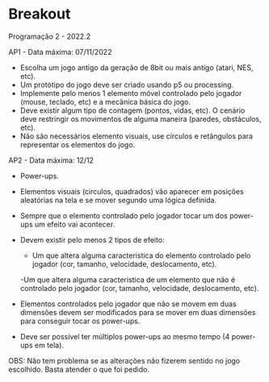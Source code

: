 # Breakout
Programação 2 - 2022.2

AP1 - Data máxima: 07/11/2022

- Escolha um jogo antigo da geração de 8bit ou mais antigo (atari, NES, etc).
- Um protótipo do jogo deve ser criado usando p5 ou processing.
- Implemente pelo menos 1 elemento móvel controlado pelo jogador (mouse, teclado, etc) e a mecânica básica do jogo.
- Deve existir algum tipo de contagem (pontos, vidas, etc). O cenário deve restringir os movimentos de alguma maneira (paredes, obstáculos, etc).
- Não são necessários elemento visuais, use círculos e retângulos para representar os elementos do jogo.


AP2 - Data máxima: 12/12

- Power-ups.
- Elementos visuais (circulos, quadrados) vão aparecer em posições aleatórias na tela e se mover segundo uma lógica definida.
- Sempre que o elemento controlado pelo jogador tocar um dos power-ups um efeito vai acontecer.
- Devem existir pelo menos 2 tipos de efeito:
  - Um que altera alguma caracteristica do elemento controlado pelo jogador (cor, tamanho, velocidade, deslocamento, etc).
  
  -Um que altera alguma caracteristica de um elemento que não é controlado pelo jogador (cor, tamanho, velocidade, deslocamento, etc).
- Elementos controlados pelo jogador que não se movem em duas dimensões devem ser modificados para se mover em duas dimensões para conseguir tocar os power-ups.
- Deve ser possível ter múltiplos power-ups ao mesmo tempo (4 power-ups em tela).

OBS: Não tem problema se as alterações não fizerem sentido no jogo escolhido. Basta atender o que foi pedido.
